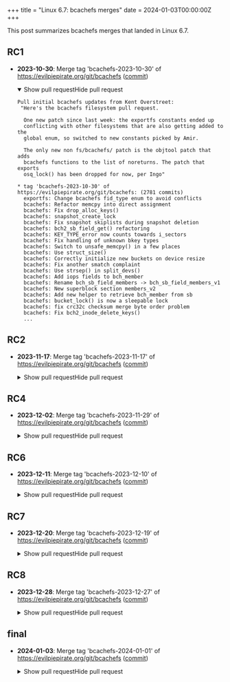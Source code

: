 +++
title = "Linux 6.7: bcachefs merges"
date = 2024-01-03T00:00:00Z
+++

This post summarizes bcachefs merges that landed in Linux 6.7.

## RC1

- **2023-10-30**: Merge tag 'bcachefs-2023-10-30' of https://evilpiepirate.org/git/bcachefs ([commit](https://git.kernel.org/torvalds/c/9e87705289667a6c5185c619ea32f3d39314eb1b))
  <details open>
  <summary><span class="summary-closed-label">Show pull request</span><span class="summary-open-label">Hide pull request</span></summary>

  ```text
  Pull initial bcachefs updates from Kent Overstreet:
   "Here's the bcachefs filesystem pull request.
  
    One new patch since last week: the exportfs constants ended up
    conflicting with other filesystems that are also getting added to the
    global enum, so switched to new constants picked by Amir.
  
    The only new non fs/bcachefs/ patch is the objtool patch that adds
    bcachefs functions to the list of noreturns. The patch that exports
    osq_lock() has been dropped for now, per Ingo"
  
  * tag 'bcachefs-2023-10-30' of https://evilpiepirate.org/git/bcachefs: (2781 commits)
    exportfs: Change bcachefs fid_type enum to avoid conflicts
    bcachefs: Refactor memcpy into direct assignment
    bcachefs: Fix drop_alloc_keys()
    bcachefs: snapshot_create_lock
    bcachefs: Fix snapshot skiplists during snapshot deletion
    bcachefs: bch2_sb_field_get() refactoring
    bcachefs: KEY_TYPE_error now counts towards i_sectors
    bcachefs: Fix handling of unknown bkey types
    bcachefs: Switch to unsafe_memcpy() in a few places
    bcachefs: Use struct_size()
    bcachefs: Correctly initialize new buckets on device resize
    bcachefs: Fix another smatch complaint
    bcachefs: Use strsep() in split_devs()
    bcachefs: Add iops fields to bch_member
    bcachefs: Rename bch_sb_field_members -> bch_sb_field_members_v1
    bcachefs: New superblock section members_v2
    bcachefs: Add new helper to retrieve bch_member from sb
    bcachefs: bucket_lock() is now a sleepable lock
    bcachefs: fix crc32c checksum merge byte order problem
    bcachefs: Fix bch2_inode_delete_keys()
    ...
  ```
  </details>

## RC2

- **2023-11-17**: Merge tag 'bcachefs-2023-11-17' of https://evilpiepirate.org/git/bcachefs ([commit](https://git.kernel.org/torvalds/c/791c8ab095f71327899023223940dd52257a4173))
  <details>
  <summary><span class="summary-closed-label">Show pull request</span><span class="summary-open-label">Hide pull request</span></summary>

  ```text
  Pull bcachefs fixes from Kent Overstreet:
   "Lots of small fixes for minor nits and compiler warnings.
  
    Bigger items:
  
     - The six locks lost wakeup is finally fixed: six_read_trylock() was
       checking for the waiting bit before decrementing the number of
       readers - validated the fix with a torture test.
  
     - Fix for a memory reclaim issue: when needing to reallocate a key
       cache key, we now do our usual GFP_NOWAIT; unlock(); GFP_KERNEL
       dance.
  
     - Multiple deleted inodes btree fixes
  
     - Fix an issue in fsck, where i_nlink would be recalculated
       incorrectly for hardlinked files if a snapshot had ever been taken.
  
     - Kill journal pre-reservations: This is a bigger patch than I would
       normally send at this point, but it deletes code and it fixes some
       of our tests that would sporadically die with the journal getting
       stuck, and it's a performance improvement, too"
  
  * tag 'bcachefs-2023-11-17' of https://evilpiepirate.org/git/bcachefs: (22 commits)
    bcachefs: Fix missing locking for dentry->d_parent access
    bcachefs: six locks: Fix lost wakeup
    bcachefs: Fix no_data_io mode checksum check
    bcachefs: Fix bch2_check_nlinks() for snapshots
    bcachefs: Don't decrease BTREE_ITER_MAX when LOCKDEP=y
    bcachefs: Disable debug log statements
    bcachefs: Fix missing transaction commit
    bcachefs: Fix error path in bch2_mount()
    bcachefs: Fix potential sleeping during mount
    bcachefs: Fix iterator leak in may_delete_deleted_inode()
    bcachefs: Kill journal pre-reservations
    bcachefs: Check for nonce offset inconsistency in data_update path
    bcachefs: Make sure to drop/retake btree locks before reclaim
    bcachefs: btree_trans->write_locked
    bcachefs: Run btree key cache shrinker less aggressively
    bcachefs: Split out btree_key_cache_types.h
    bcachefs: Guard against insufficient devices to create stripes
    bcachefs: Fix null ptr deref in bch2_backpointer_get_node()
    bcachefs: Fix multiple -Warray-bounds warnings
    bcachefs: Use DECLARE_FLEX_ARRAY() helper and fix multiple -Warray-bounds warnings
    ...
  ```
  </details>

## RC4

- **2023-12-02**: Merge tag 'bcachefs-2023-11-29' of https://evilpiepirate.org/git/bcachefs ([commit](https://git.kernel.org/torvalds/c/e6861be452a53a5de3e1a048eabd811a05a44915))
  <details>
  <summary><span class="summary-closed-label">Show pull request</span><span class="summary-open-label">Hide pull request</span></summary>

  ```text
  Pull more bcachefs bugfixes from Kent Overstreet:
  
   - bcache & bcachefs were broken with CFI enabled; patch for closures to
     fix type punning
  
   - mark erasure coding as extra-experimental; there are incompatible
     disk space accounting changes coming for erasure coding, and I'm
     still seeing checksum errors in some tests
  
   - several fixes for durability-related issues (durability is a device
     specific setting where we can tell bcachefs that data on a given
     device should be counted as replicated x times)
  
   - a fix for a rare livelock when a btree node merge then updates a
     parent node that is almost full
  
   - fix a race in the device removal path, where dropping a pointer in a
     btree node to a device would be clobbered by an in flight btree write
     updating the btree node key on completion
  
   - fix one SRCU lock hold time warning in the btree gc code - ther's
     still a bunch more of these to fix
  
   - fix a rare race where we'd start copygc before initializing the "are
     we rw" percpu refcount; copygc would think we were already ro and die
     immediately
  
  * tag 'bcachefs-2023-11-29' of https://evilpiepirate.org/git/bcachefs: (23 commits)
    bcachefs: Extra kthread_should_stop() calls for copygc
    bcachefs: Convert gc_alloc_start() to for_each_btree_key2()
    bcachefs: Fix race between btree writes and metadata drop
    bcachefs: move journal seq assertion
    bcachefs: -EROFS doesn't count as move_extent_start_fail
    bcachefs: trace_move_extent_start_fail() now includes errcode
    bcachefs: Fix split_race livelock
    bcachefs: Fix bucket data type for stripe buckets
    bcachefs: Add missing validation for jset_entry_data_usage
    bcachefs: Fix zstd compress workspace size
    bcachefs: bpos is misaligned on big endian
    bcachefs: Fix ec + durability calculation
    bcachefs: Data update path won't accidentaly grow replicas
    bcachefs: deallocate_extra_replicas()
    bcachefs: Proper refcounting for journal_keys
    bcachefs: preserve device path as device name
    bcachefs: Fix an endianness conversion
    bcachefs: Start gc, copygc, rebalance threads after initing writes ref
    bcachefs: Don't stop copygc thread on device resize
    bcachefs: Make sure bch2_move_ratelimit() also waits for move_ops
    ...
  ```
  </details>

## RC6

- **2023-12-11**: Merge tag 'bcachefs-2023-12-10' of https://evilpiepirate.org/git/bcachefs ([commit](https://git.kernel.org/torvalds/c/26aff849438cebcd05f1a647390c4aa700d5c0f1))
  <details>
  <summary><span class="summary-closed-label">Show pull request</span><span class="summary-open-label">Hide pull request</span></summary>

  ```text
  Pull more bcachefs bugfixes from Kent Overstreet:
  
   - Fix a rare emergency shutdown path bug: dropping journal pins after
     the filesystem has mostly been torn down is not what we want.
  
   - Fix some concurrency issues with the btree write buffer and journal
     replay by not using the btree write buffer until journal replay is
     finished
  
   - A fixup from the prior patch to kill journal pre-reservations: at the
     start of the btree update path, where previously we took a
     pre-reservation, we do at least want to check the journal watermark.
  
   - Fix a race between dropping device metadata and btree node writes,
     which would re-add a pointer to a device that had just been dropped
  
   - Fix one of the SCRU lock warnings, in
     bch2_compression_stats_to_text().
  
   - Partial fix for a rare transaction paths overflow, when indirect
     extents had been split by background tasks, by not running certain
     triggers when they're not needed.
  
   - Fix for creating a snapshot with implicit source in a subdirectory of
     the containing subvolume
  
   - Don't unfreeze when we're emergency read-only
  
   - Fix for rebalance spinning trying to compress unwritten extentns
  
   - Another deleted_inodes fix, for directories
  
   - Fix a rare deadlock (usually just an unecessary wait) when flushing
     the journal with an open journal entry.
  
  * tag 'bcachefs-2023-12-10' of https://evilpiepirate.org/git/bcachefs:
    bcachefs: Close journal entry if necessary when flushing all pins
    bcachefs: Fix uninitialized var in bch2_journal_replay()
    bcachefs: Fix deleted inode check for dirs
    bcachefs: rebalance shouldn't attempt to compress unwritten extents
    bcachefs: don't attempt rw on unfreeze when shutdown
    bcachefs: Fix creating snapshot with implict source
    bcachefs: Don't run indirect extent trigger unless inserting/deleting
    bcachefs: Convert compression_stats to for_each_btree_key2
    bcachefs: Fix bch2_extent_drop_ptrs() call
    bcachefs: Fix a journal deadlock in replay
    bcachefs; Don't use btree write buffer until journal replay is finished
    bcachefs: Don't drop journal pins in exit path
  ```
  </details>

## RC7

- **2023-12-20**: Merge tag 'bcachefs-2023-12-19' of https://evilpiepirate.org/git/bcachefs ([commit](https://git.kernel.org/torvalds/c/74d8fc2b868ae156dcbd33132029561a8341d659))
  <details>
  <summary><span class="summary-closed-label">Show pull request</span><span class="summary-open-label">Hide pull request</span></summary>

  ```text
  Pull more bcachefs fixes from Kent Overstreet:
  
   - Fix a deadlock in the data move path with nocow locks (vs. update in
     place writes); when trylock failed we were incorrectly waiting for in
     flight ios to flush.
  
   - Fix reporting of NFS file handle length
  
   - Fix early error path in bch2_fs_alloc() - list head wasn't being
     initialized early enough
  
   - Make sure correct (hardware accelerated) crc modules get loaded
  
   - Fix a rare overflow in the btree split path, when the packed bkey
     format grows and all the keys have no value (LRU btree).
  
   - Fix error handling in the sector allocator
  
     This was causing writes to spuriously fail in multidevice setups, and
     another bug meant that the errors weren't being logged, only reported
     via fsync.
  
  * tag 'bcachefs-2023-12-19' of https://evilpiepirate.org/git/bcachefs:
    bcachefs: Fix bch2_alloc_sectors_start_trans() error handling
    bcachefs; guard against overflow in btree node split
    bcachefs: btree_node_u64s_with_format() takes nr keys
    bcachefs: print explicit recovery pass message only once
    bcachefs: improve modprobe support by providing softdeps
    bcachefs: fix invalid memory access in bch2_fs_alloc() error path
    bcachefs: Fix determining required file handle length
    bcachefs: Fix nocow locks deadlock
  ```
  </details>

## RC8

- **2023-12-28**: Merge tag 'bcachefs-2023-12-27' of https://evilpiepirate.org/git/bcachefs ([commit](https://git.kernel.org/torvalds/c/eeec2599630ac1ac03db98f3ba976975c72a1427))
  <details>
  <summary><span class="summary-closed-label">Show pull request</span><span class="summary-open-label">Hide pull request</span></summary>

  ```text
  Pull bcachefs fixes from Kent Overstreet:
   "Just a few fixes: besides a few one liners, we have a fix for
    snapshots + compression where the extent update path didn't account
    for the fact that with snapshots, we might split an existing extent
    into three, not just two; and a small fixup for promotes which were
    broken by the recent changes in the data update path to correctly take
    into account device durability"
  
  * tag 'bcachefs-2023-12-27' of https://evilpiepirate.org/git/bcachefs:
    bcachefs: Fix promotes
    bcachefs: Fix leakage of internal error code
    bcachefs: Fix insufficient disk reservation with compression + snapshots
    bcachefs: fix BCH_FSCK_ERR enum
  ```
  </details>

## final

- **2024-01-03**: Merge tag 'bcachefs-2024-01-01' of https://evilpiepirate.org/git/bcachefs ([commit](https://git.kernel.org/torvalds/c/981d04137a4b5ea95133572bdb3d888c9b515850))
  <details>
  <summary><span class="summary-closed-label">Show pull request</span><span class="summary-open-label">Hide pull request</span></summary>

  ```text
  Pull bcachefs from Kent Overstreet:
   "More bcachefs bugfixes for 6.7, and forwards compatibility work:
  
     - fix for a nasty extents + snapshot interaction, reported when
       reflink of a snapshotted file wouldn't complete but turned out to
       be a more general bug
  
     - fix for an invalid free in dio write path when iov vector was
       longer than our inline vector
  
     - fix for a buffer overflow in the nocow write path -
       BCH_REPLICAS_MAX doesn't actually limit the number of pointers in
       an extent when cached pointers are included
  
     - RO snapshots are actually RO now
  
     - And, a new superblock section to avoid future breakage when the
       disk space acounting rewrite rolls out: the new superblock section
       describes versions that need work to downgrade, where the work
       required is a list of recovery passes and errors to silently fix"
  
  * tag 'bcachefs-2024-01-01' of https://evilpiepirate.org/git/bcachefs:
    bcachefs: make RO snapshots actually RO
    bcachefs: bch_sb_field_downgrade
    bcachefs: bch_sb.recovery_passes_required
    bcachefs: Add persistent identifiers for recovery passes
    bcachefs: prt_bitflags_vector()
    bcachefs: move BCH_SB_ERRS() to sb-errors_types.h
    bcachefs: fix buffer overflow in nocow write path
    bcachefs: DARRAY_PREALLOCATED()
    bcachefs: Switch darray to kvmalloc()
    bcachefs: Factor out darray resize slowpath
    bcachefs: fix setting version_upgrade_complete
    bcachefs: fix invalid free in dio write path
    bcachefs: Fix extents iteration + snapshots interaction
  ```
  </details>
